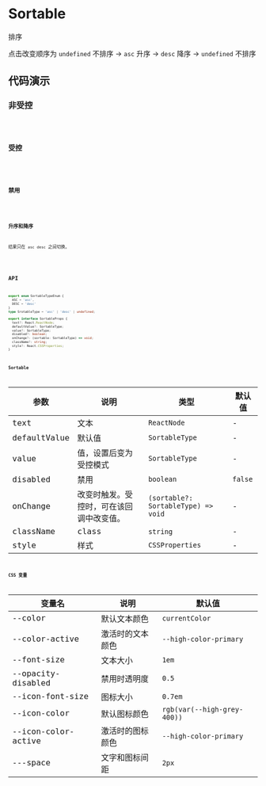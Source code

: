 # Sortable

排序

点击改变顺序为 `undefined` 不排序 -> `asc` 升序 -> `desc` 降序 -> `undefined` 不排序

## 代码演示

### 非受控

<code src='./demos/basic.tsx' />

### 受控

<code src='./demos/controllable.tsx' />

### 禁用

<code src='./demos/disable.tsx' />

### 升序和降序

结果只在 `asc` `desc` 之间切换。

<code src='./demos/noUndefined.tsx' />

## API

```typescript
export enum SortableTypeEnum {
  ASC = 'asc',
  DESC = 'desc'
}
type SrotableType = 'asc' | 'desc' | undefined;

export interface SortableProps {
  text?: React.ReactNode;
  defaultValue?: SortableType;
  value?: SortableType;
  disabled?: boolean;
  onChange?: (sortable: SortableType) => void;
  className?: string;
  style?: React.CSSProperties;
}
```

### Sortable

| 参数 | 说明 | 类型 | 默认值 |
| --- | --- | --- | --- |
| text | 文本 | `ReactNode` | - |
| defaultValue | 默认值 | `SortableType` | - |
| value | 值，设置后变为受控模式 | `SortableType` | - |
| disabled | 禁用 | `boolean` | `false` |
| onChange | 改变时触发。受控时，可在该回调中改变值。 | `(sortable?: SortableType) => void` | - |
| className | class | `string` | - |
| style | 样式 | `CSSProperties` | - |

### CSS 变量

| 变量名              | 说明             | 默认值                      |
| ------------------- | ---------------- | --------------------------- |
| --color             | 默认文本颜色     | `currentColor`              |
| --color-active      | 激活时的文本颜色 | `--high-color-primary`      |
| --font-size         | 文本大小         | `1em`                       |
| --opacity-disabled  | 禁用时透明度     | `0.5`                       |
| --icon-font-size    | 图标大小         | `0.7em`                     |
| --icon-color        | 默认图标颜色     | `rgb(var(--high-grey-400))` |
| --icon-color-active | 激活时的图标颜色 | `--high-color-primary`      |
| ---space            | 文字和图标间距   | `2px`                       |
